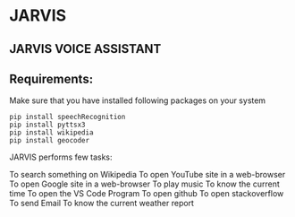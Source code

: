 # JARVIS
## JARVIS VOICE ASSISTANT

## Requirements:
Make sure that you have installed following packages on your system

``` code
pip install speechRecognition
pip install pyttsx3
pip install wikipedia
pip install geocoder
```

JARVIS performs few tasks:

To search something on Wikipedia 
To open YouTube site in a web-browser
To open Google site in a web-browser
To play music 
To know the current time
To open the VS Code Program
To open github
To open stackoverflow
To send Email
To know the current weather report
